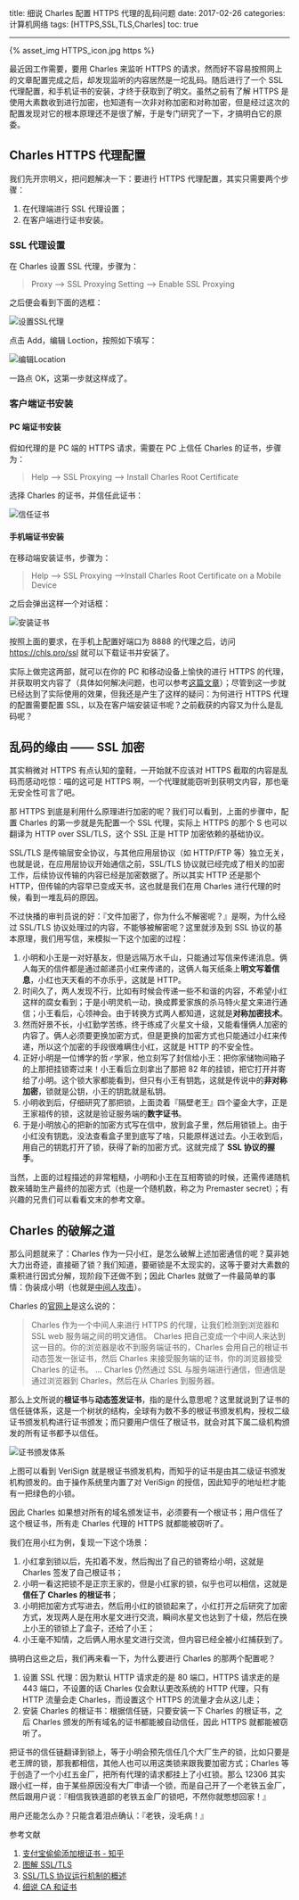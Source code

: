 title: 细说 Charles 配置 HTTPS 代理的乱码问题
date: 2017-02-26
categories: 计算机网络
tags: [HTTPS,SSL,TLS,Charles]
toc: true

---

{% asset_img HTTPS_icon.jpg https %}

最近因工作需要，要用 Charles 来监听 HTTPS 的请求，然而好不容易按照网上的文章配置完成之后，却发现监听的内容居然是一坨乱码。随后进行了一个 SSL 代理配置，和手机证书的安装，才终于获取到了明文。虽然之前有了解 HTTPS 是使用大素数收到进行加密，也知道有一次非对称加密和对称加密，但是经过这次的配置发现对它的根本原理还不是很了解，于是专门研究了一下，才搞明白它的原委。

<!--more-->

## Charles HTTPS 代理配置

我们先开宗明义，把问题解决一下：要进行 HTTPS 代理配置，其实只需要两个步骤：

1. 在代理端进行 SSL 代理设置；
2. 在客户端进行证书安装。

### SSL 代理设置 

在 Charles 设置 SSL 代理，步骤为：

> Proxy --> SSL Proxying Setting --> Enable SSL Proxying

之后便会看到下面的选框：

![设置SSL代理](https://7xinjg.com1.z0.glb.clouddn.com/ssl-proxying.jpeg)

点击 Add，编辑 Loction，按照如下填写：

![编辑Location](https://7xinjg.com1.z0.glb.clouddn.com/edit-location.jpeg)

一路点 OK，这第一步就这样成了。

### 客户端证书安装

#### PC 端证书安装

假如代理的是 PC 端的 HTTPS 请求，需要在 PC 上信任 Charles 的证书，步骤为：

> Help --> SSL Proxying --> Install Charles Root Certificate

选择 Charles 的证书，并信任此证书：

![信任证书](https://7xinjg.com1.z0.glb.clouddn.com/trust-certificate.jpeg)

#### 手机端证书安装

在移动端安装证书，步骤为：

> Help --> SSL Proxying -->Install Charles Root Certificate on a Mobile Device

之后会弹出这样一个对话框：

![安装证书](https://7xinjg.com1.z0.glb.clouddn.com/install-certificate.jpeg)

按照上面的要求，在手机上配置好端口为 8888 的代理之后，访问 https://chls.pro/ssl 就可以下载证书并安装了。

实际上做完这两部，就可以在你的 PC 和移动设备上愉快的进行 HTTPS 的代理，并获取明文内容了（具体如何解决问题，也可以参考[这篇文章](https://itangqi.me/2016/05/30/tips-for-using-charles/)）；尽管到这一步就已经达到了实际使用的效果，但我还是产生了这样的疑问：为何进行 HTTPS 代理的配置需要配置 SSL，以及在客户端安装证书呢？之前截获的内容又为什么是乱码呢？

## 乱码的缘由 —— SSL 加密

其实稍微对 HTTPS 有点认知的童鞋，一开始就不应该对 HTTPS 截取的内容是乱码而感动吃惊：喵的这可是 HTTPS 啊，一个代理就能窃听到获明文内容，那也毫无安全性可言了吧。

那 HTTPS 到底是利用什么原理进行加密的呢？我们可以看到，上面的步骤中，配置 Charles 的第一步就是先配置一个 SSL 代理，实际上 HTTPS 的那个 S 也可以翻译为 HTTP over SSL/TLS，这个 SSL 正是 HTTP 加密依赖的基础协议。

SSL/TLS 是传输层安全协议，与其他应用层协议（如 HTTP/FTP 等）独立无关，也就是说，在应用层协议开始通信之前，SSL/TLS 协议就已经完成了相关的加密工作，后续协议传输的内容已经是加密数据了。所以其实 HTTP 还是那个 HTTP，但传输的内容早已变成天书，这也就是我们在用 Charles 进行代理的时候，看到一堆乱码的原因。

不过快播的审判员说的好：『文件加密了，你为什么不解密呢？』是啊，为什么经过 SSL/TLS 协议处理过的内容，不能够被解密呢？这里就涉及到 SSL 协议的基本原理，我们用写信，来模拟一下这个加密的过程：

1. 小明和小王是一对好基友，但是远隔万水千山，只能通过写信来传递消息。俩人每天的信件都是通过邮递员小红来传递的，这俩人每天纸条上**明文写着信息**，小红也天天看的不亦乐乎，这就是 HTTP。
2. 时间久了，两人发现不行，比如有时候会传递一些不和谐的内容，不希望小红这样的腐女看到；于是小明灵机一动，换成葬爱家族的杀马特火星文来进行通信；小王看后，心领神会。由于转换方式两人都知道，这就是**对称加密技术**。
3. 然而好景不长，小红勤学苦练，终于练成了火星文十级，又能看懂俩人加密的内容了。俩人必须要更换加密方式，但是更换的加密方式也只能通过小红来传递，所以这个加密的手段很难瞒住小红，这就是 HTTP 的不安全性。
4. 正好小明是一位博学的哲♂学家，他立刻写了封信给小王：把你家储物间箱子的上那把挂锁寄过来！小王看后立刻拿出了那把 82 年的挂锁，把它打开并寄给了小明。这个锁大家都能看到，但只有小王有钥匙，这就是传说中的**非对称加密**，锁就是公钥，小王的钥匙就是私钥。
5. 小明收到后，仔细研究了那把锁，上面烫着『隔壁老王』四个鎏金大字，正是王家祖传的锁，这就是验证服务端的**数字证书**。
6. 于是小明放心的把新的加密方式写在信中，放到盒子里，然后用锁锁上。由于小红没有钥匙，没法查看盒子里到底写了啥，只能原样送过去。小王收到后，用自己的钥匙打开了锁，获得了新的加密方式。这就完成了 **SSL 协议的握手**。

当然，上面的过程描述的非常粗糙，小明和小王在互相寄锁的时候，还需传递随机数来辅助生产最终的加密方式（也是一个随机数，称之为 Premaster secret）；有兴趣的兄贵们可以看看文末的参考文章。

## Charles 的破解之道

那么问题就来了：Charles 作为一只小红，是怎么破解上述加密通信的呢？莫非她大力出奇迹，直接砸了锁？我们知道，要砸锁是不太现实的，这等于要对大素数的乘积进行因式分解，现阶段下还做不到；因此 Charles 就做了一件最简单的事情：伪装成小明（也就是[中间人攻击](https://zh.wikipedia.org/zh-hk/%E4%B8%AD%E9%97%B4%E4%BA%BA%E6%94%BB%E5%87%BB)）。

Charles 的[官网上](https://www.charlesproxy.com/documentation/proxying/ssl-proxying/)是这么说的：

> Charles 作为一个中间人来进行 HTTPS 的代理，让我们检测到浏览器和 SSL web 服务端之间的明文通信。
> Charles 把自己变成一个中间人来达到这一目的。你的浏览器是收不到服务端证书的，Charles 会用自己的根证书动态签发一张证书，然后 Charles 来接受服务端的证书，你的浏览器接受 Charles 的证书。
> ...
> Charles 仍然通过 SSL 与服务端进行通信，但通信是通过浏览器到 Charles，然后在从 Charles 到服务器。

那么上文所说的**根证书**与**动态签发证书**，指的是什么意思呢？这里就说到了证书的信任链体系，这是一个树状的结构，全球有为数不多的根证书颁发机构，授权二级证书颁发机构进行证书颁发；而只要用户信任了根证书，就会对其下属二级机构颁发的所有证书都予以信任。

![证书颁发体系](https://7xinjg.com1.z0.glb.clouddn.com/certificate.jpeg)

上图可以看到 VeriSign 就是根证书颁发机构，而知乎的证书是由其二级证书颁发机构颁发的。由于操作系统里内置了对 VeriSign 的授信，因此知乎的地址栏才能有一把绿色的小锁。

因此 Charles 如果想对所有的域名颁发证书，必须要有一个根证书；用户信任了这个根证书，所有走 Charles 代理的 HTTPS 就都能被窃听了。

我们在用小红为例，复现一下这个场景：

1. 小红拿到锁以后，先扣着不发，然后掏出了自己的锁寄给小明，这就是 Charles 签发了自己根证书；
2. 小明一看这把锁不是正宗王家的，但是小红家的锁，似乎也可以相信，这就是**信任了 Charles 的根证书**；
3. 小明把加密方式写进去，然后用小红的锁锁起来了，小红打开之后研究了加密方式，发现两人是在用水星文进行交流，瞬间水星文也达到了十级，然后在换上小王的锁锁上了盒子，还给了小王；
4. 小王毫不知情，之后俩人用水星文进行交流，但内容已经全被小红捕获到了。

搞明白这些之后，我们再来看一下，为什么要进行 Charles 的那两个配置呢？

1. 设置 SSL 代理：因为默认 HTTP 请求走的是 80 端口，HTTPS 请求走的是 443 端口，不设置的话 Charles 仅会默认更改系统的 HTTP 代理，只有 HTTP 流量会走 Charles，而设置这个 HTTPS 的流量才会从这儿走；
2. 安装 Charles 的根证书：根据信任链，只要安装一下 Charles 的根证书，之后 Charles 颁发的所有域名的证书都能被自动信任，因此 HTTPS 就都能被窃听了。

把证书的信任链翻译到锁上，等于小明会预先信任几个大厂生产的锁，比如只要是老王牌的锁，那我都相信，其他人也可以用这类锁来跟我要加密方式；Charles 等于创造了一个小红五金厂，把所有代理的请求都挂上了小红锁。那么 12306 其实跟小红一样，由于某些原因没有大厂申请一个锁，而是自己开了一个老铁五金厂，然后跟用户说：『相信我铁道部的老铁五金厂的锁吧，不然你就憋想回家！』

用户还能怎么办？只能含着泪点确认：『老铁，没毛病！』

参考文献

1. [支付宝偷偷添加根证书 - 知乎](https://zhihu.com/question/22306245/answer/21002652 )
2. [图解 SSL/TLS](https://www.ruanyifeng.com/blog/2014/09/illustration-ssl.html)
3. [SSL/TLS 协议运行机制的概述](https://www.ruanyifeng.com/blog/2014/02/ssl_tls.html)
4. [细说 CA 和证书](https://www.barretlee.com/blog/2016/04/24/detail-about-ca-and-certs/)

